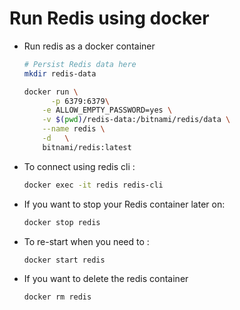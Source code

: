 # Run Redis using docker

- Run redis as a docker container 

  ```bash
  # Persist Redis data here
  mkdir redis-data
  
  docker run \
  		-p 6379:6379\
      -e ALLOW_EMPTY_PASSWORD=yes \
      -v $(pwd)/redis-data:/bitnami/redis/data \
      --name redis \
      -d   \
      bitnami/redis:latest
  ```


- To connect using redis cli : 

  ```bash
  docker exec -it redis redis-cli   
  ```

  

- If you want to stop your Redis container later on: 

  ```bash
  docker stop redis
  ```

  

- To re-start when you need to : 

  ```bash
  docker start redis
  ```

  

- If you want to delete the redis container 

  ```bash
  docker rm redis
  ```


